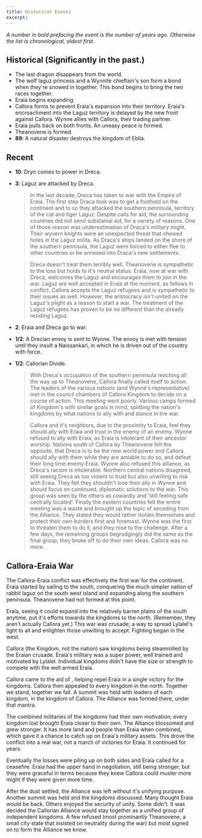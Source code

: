 ```yaml
---
title: Historical Events
excerpt: 
---
```


*A number in bold prefacing the event is the number of years ago. Otherwise the list is chronological, oldest first.*

## Historical (Significantly in the past.)

* The last dragon disappears from the world.
* The wolf laguz princess and a Wynnite chieftain's son form a bond when they're snowed in together. This bond begins to bring the two races together.
* Eraia begins expanding.
* Callora forms to prevent Eraia's expansion into their territory. Eraia's encroachment into the Laguz territory is delayed by the new front against Callora. Wynne allies with Callora, their trading partner.
* Eraia pulls back on both fronts. An uneasy peace is formed.
* Theanovene is formed. 
* **89**: A natural disaster destroys the kingdom of Eblia. 

## Recent

* **10**: Dryn comes to power in Dreca.
* **3**:  Laguz are attacked by Dreca.
  > In the last decade, Dreca has taken to war with the Empire of Eraia. The first step Draca took was to get a foothold on the continent and to so they attacked the southern pennisula, territory of the cat and tiger Laguz. Despite calls for aid, the surrounding countries did not send substanial aid, for a variety of reasons. One of those reason was underestimation of Draca's military might. Their wyvern knights were an unexpected threat that chewed holes in the Laguz milita. As Draca's ships landed on the shore of the southern pennisula, the Laguz were forced to either flee to other countries or be annexed into Draca's new settlements. 

  > Dreca doesn't treat them terribly well. Theanovene is sympathetic to the loss but holds to it's neutral status. Eraia, now at war with Dreca, welcomes the Laguz and encourages them to join in the war. Laguz are well accepted in Eraia at the moment, as fellows in conflict. Callora accepts the Laguz refugees and is sympathetic to their issues as well. However, the aristocracy isn't united on the Laguz's plight as a reason to start a war. The treatment of the Laguz refugees has proven to be no different than the already residing Laguz. 
* **2**: Eraia and Dreca go to war. 
* **1/2**: A Drecian envoy is sent to Wynne. The envoy is met with tension until they insult a Naissankari, in which he is driven out of the country with force.
* **1/2**: Callorian Divide.
  > With Dreca's occupation of the southern peninsula reaching all the way up to Theanovene, Callora finally called itself to action. The leaders of the various nations (and Wynne's representative) met in the council chambers of Callora Kingdom to decide on a course of action. This meeting went poorly. Various camps formed of Kingdom's with similar goals in mind, splitting the nation's kingdoms by what nations to ally with and stance in the war. 
  
  > Callora and it's neighbors, due to the proximity to Eraia, feel they should ally with Eraia and trust in the enemy of an enemy. Wynne refused to ally with Eraia, as Eraia is intolerant of their ancestor worship. Nations south of Callora by Theanovene felt the opposite, that Dreca is to be the new world power and Callora should ally with them while they are amiable to do so, and defeat their long time enemy Eraia. Wynne also refused this alliance, as Dreca's racism is intolerable. Northern central nations disagreed, still seeing Dreca as too violent to trust but also unwilling to risk with Eraia. They felt they shouldn't lose their ally in Wynne and should focus on continued, diplomatic solutions to the war. This group was seen by the others as cowardly and 'still feeling safe centrally located'. Finally the eastern countries felt the entire meeting was a waste and brought up the topic of seceding from the Alliance. They stated they would rather isolate themselves and protect their own borders first and foremost. Wynne was the first to threaten them to do it, and they rose to the challenge. After a few days, the remaining groups begrudgingly did the same as the final group; they broke off to do their own ideas. Callora was no more. 

## Callora-Eraia War

The Callora-Eraia conflict was effectively the first war for the continent. Eraia started by sailing to the south, conquering the much simpler nation of rabbit laguz on the south west island and expanding along the southern peninsula. Theanovene had not formed at this point.

Eraia, seeing it could expand into the relatively barren plains of the south anytime, put it's efforts towards the kingdoms to the north. (Remember, they aren't actually Callora yet.) This war was crusade; a way to spread Lylalel's light to all and enlighten those unwilling to accept. Fighting began in the west. 

Callora (the Kingdom, not the nation) saw kingdoms being steamrolled by the Eraian crusade. Eraia's military was a super power, well trained and motivated by Lylalel. Individual kingdoms didn't have the size or strength to compete with the well armed Eraia.

Callora came to the aid of <kingdom name here>, helping repel Eraia in a single victory for the kingdoms. Callora then appealed to every kingdom in the north. Together we stand, together we fall. A summit was held with leaders of each kingdom, in the kingdom of Callora. The Alliance was formed there, under that mantra. 

The combined militaries of the kingdoms had their own motivation; every kingdom lost brought Eraia closer to their own. The Alliance blossomed and grew stronger. It has more land and people than Eraia when combined, which gave it a chance to catch up on Eraia's military assets. This drove the conflict into a real war, not a march of victories for Eraia. It continued for years.

Eventually the losses were piling up on both sides and Eraia called for a ceasefire. Eraia had the upper hand in negotiation, still being stronger, but they were graceful in terms because they knew Callora could muster more might if they were given more time.

After the dust settled, the Alliance was left without it's unifying purpose. Another summit was held and the kingdoms discussed. Many thought Eraia would be back. Others enjoyed the security of unity. Some didn't. It was decided the Callorian Alliance would stay together as a unified group of independent kingdoms. A few refused (most prominantly Theanovene, a small city state that insisted on neutrality during the war) but most signed on to form the Alliance we know.
